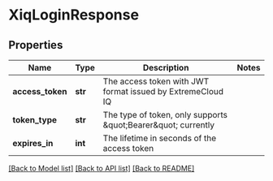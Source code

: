 # XiqLoginResponse

## Properties
Name | Type | Description | Notes
------------ | ------------- | ------------- | -------------
**access_token** | **str** | The access token with JWT format issued by ExtremeCloud IQ | 
**token_type** | **str** | The type of token, only supports \&quot;Bearer\&quot; currently | 
**expires_in** | **int** | The lifetime in seconds of the access token | 

[[Back to Model list]](../README.md#documentation-for-models) [[Back to API list]](../README.md#documentation-for-api-endpoints) [[Back to README]](../README.md)


